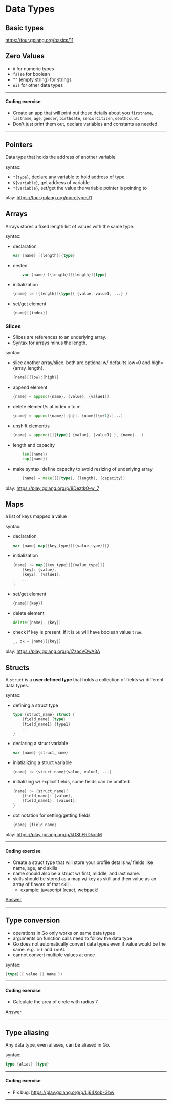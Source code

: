 # Data Types

## Basic types

https://tour.golang.org/basics/11

## Zero Values

- `0` for numeric types
- `false` for boolean
- `""` (empty string) for strings
- `nil` for other data types

---
#### Coding exercise
- Create an app that will print out these details about you `firstname`, `lastname`, `age`, `gender`, `birthdate`, `seniorCitizen`, `deathCount`.
- Don't just print them out, declare variables and constants as needed.
---

## Pointers

Data type that holds the address of another variable.

syntax:
- `*{type}`, declare any variable to hold address of type
- `&{variable}`, get address of variable 
- `*{variable}`, set/get the value the variable pointer is pointing to

play: https://tour.golang.org/moretypes/1

## Arrays

Arrays stores a fixed length list of values with the same type.

syntax:
- declaration
    ```go
    var {name} [{length}]{type}
    ```
- nested
    ```go
        var {name} [{length}][{length}]{type}
    ```
- initialization
    ```go
    {name} := [{length}]{type}{ {value, value1, ...} }
    ```
- set/get element
    ```go
    {name}[{index}]
    ```

### Slices

- Slices are references to an underlying array.
- Syntax for arrays minus the length. 

syntax:
- slice another array/slice. both are optional w/ defaults low=0 and high={array_length}.
    ```go
    {name}[{low}:{high}]
    ```
- append element
    ```go
    {name} = append({name}, {value}, {value1})
    ```
- delete element/s at index n to m
    ```go
    {name} = append({name}[:{n}], {name}[{m+1}:]...)
    ```
- unshift element/s
    ```go
    {name} = append([]{type}{ {value}, {value1} }, {name}...)
    ```
- length and capacity
    ```go
        len({name})
        cap({name})
    ```
- make syntax: define capacity to avoid resizing of underlying array 
    ```go
        {name} = make([]{type}, {length}, {capacity})
    ```

play: https://play.golang.org/p/8DeztkO-w_7

## Maps

a list of keys mapped a value

syntax:
- declaration
    ```go
    var {name} map[{key_type}][{value_type}]{}
    ```
- initialization
    ```go
    {name} := map[{key_type}][{value_type}]{
        {key}: {value},
        {key2}: {value1},
        ...
    }
    ```
- set/get element
    ```go
    {name}[{key}]
    ```
- delete element
    ```go
    delete({name}, {key})
    ```
- check if key is present. If it is `ok` will have boolean value `true`.
    ```go
    _, ok = {name}[{key}]
    ```

play: https://play.golang.org/p/l7zacVQwA3A

## Structs

A `struct` is a **user defined type** that holds a collection of fields w/ different data types.

syntax:
- defining a struct type
    ```go
    type {struct_name} struct {
        {field_name} {type}
        {field_name1} {type1}
        ...
    }
    ```
- declaring a struct variable
    ```go
    var {name} {struct_name}
    ```
- iniatializing a struct variable
    ```go
    {name} := {struct_name}{value, value1, ...}
    ```
- initializing w/ explicit fields, some fields can be omitted
    ```go
    {name} := {struct_name}{
        {field_name}: {value},
        {field_name1}: {value1},
    }
    ```
- dot notation for setting/getting fields
    ```go
    {name}.{field_name}
    ```

play: https://play.golang.org/p/kDShFRDkxcM

---
#### Coding exercise
- Create a struct type that will store your profile details w/ fields like name, age, and skills
- name should also be a struct w/ first, middle, and last name.
- skills should be stored as a map w/ key as skill and then value as an array of flavors of that skill.
  - example: javascript [react, webpack]

[Answer](https://play.golang.org/p/bAFvZM6GHNS)

---


## Type conversion

- operations in Go only works on same data types
- arguments on function calls need to follow the data type
- Go does not automatically convert data types even if value would be the same. e.g. `int` and `int64`
- cannot convert multiple values at once

syntax:
```go
{type}({ value || name })
```

---
#### Coding exercise
- Calculate the area of circle with radius 7

[Answer](https://play.golang.org/p/bygQ2Q-4Q7k)

---


## Type aliasing

Any data type, even aliases, can be aliased in Go.

syntax:
```go
type {alias} {type}
```

---
#### Coding exercise
- Fix bug: https://play.golang.org/p/Lj64Xob-Gbw
---


